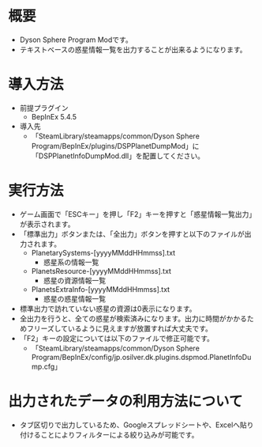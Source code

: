 # 概要

* Dyson Sphere Program Modです。
* テキストベースの惑星情報一覧を出力することが出来るようになります。

# 導入方法

* 前提プラグイン
    * BepInEx 5.4.5
* 導入先
    * 「SteamLibrary/steamapps/common/Dyson Sphere Program/BepInEx/plugins/DSPPlanetDumpMod」に「DSPPlanetInfoDumpMod.dll」を配置してください。

# 実行方法

* ゲーム画面で「ESCキー」を押し「F2」キーを押すと「惑星情報一覧出力」が表示されます。
* 「標準出力」ボタンまたは、「全出力」ボタンを押すと以下のファイルが出力されます。
    * PlanetarySystems-[yyyyMMddHHmmss].txt
        * 惑星系の情報一覧
    * PlanetsResource-[yyyyMMddHHmmss].txt
        * 惑星の資源情報一覧
    * PlanetsExtraInfo-[yyyyMMddHHmmss].txt
        * 惑星の惑星情報一覧
* 標準出力で訪れていない惑星の資源は0表示になります。
* 全出力を行うと、全ての惑星が検索済みになります。出力に時間がかかるためフリーズしているように見えますが放置すれば大丈夫です。
* 「F2」キーの設定については以下のファイルで修正可能です。
  * 「SteamLibrary/steamapps/common/Dyson Sphere Program/BepInEx/config/jp.osilver.dk.plugins.dspmod.PlanetInfoDump.cfg」

# 出力されたデータの利用方法について

* タブ区切りで出力しているため、Googleスプレッドシートや、Excelへ貼り付けることによりフィルターによる絞り込みが可能です。
